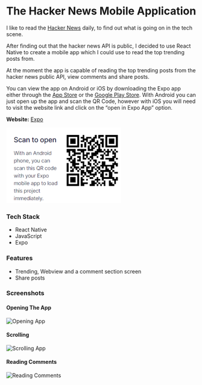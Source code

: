 # The Hacker News Mobile Application

I like to read the [Hacker News](https://news.ycombinator.com/) daily, to find out what is going on in the tech scene.

After finding out that the hacker news API is public, I decided to use React Native to create a mobile app which I could use to read the top trending posts from.

At the moment the app is capable of reading the top trending posts from the hacker news public API, view comments and share posts.

You can view the app on Android or iOS by downloading the Expo app either through the [App Store](https://itunes.apple.com/app/apple-store/id982107779) or the [Google Play Store](https://play.google.com/store/apps/details?id=host.exp.exponent&referrer=www). With Android you can just open up the app and scan the QR Code, however with iOS you will need to visit the website link and click on the “open in Expo App” option.

<b>Website:</b> [Expo](https://expo.io/@bitvivaz/projects/trending-hacker-news) 

<img src="/screenshots/qrCode.PNG" height="200" />

### Tech Stack

- React Native
- JavaScript
- Expo

### Features

- Trending, Webview and a comment section screen
- Share posts

### Screenshots

#### Opening The App
![Opening App](screenshots/OpeningApp.gif)
#### Scrolling
![Scrolling App](screenshots/ScrollingApp.gif)
#### Reading Comments
![Reading Comments](screenshots/ReadingComments.gif)
